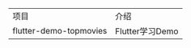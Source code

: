 <table>
  <tr>
    <td>项目</td>
    <td>介绍</td>
  </tr>
  <tr>
    <td><a ref="https://github.com/lzyy/flutter-demo-topmovies">flutter-demo-topmovies</a?</td>
    <td>Flutter学习Demo</td>
  </tr>
</table>
